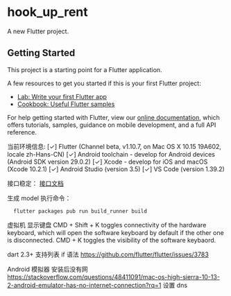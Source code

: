 # hook_up_rent

A new Flutter project.

## Getting Started

This project is a starting point for a Flutter application.

A few resources to get you started if this is your first Flutter project:

- [Lab: Write your first Flutter app](https://flutter.dev/docs/get-started/codelab)
- [Cookbook: Useful Flutter samples](https://flutter.dev/docs/cookbook)

For help getting started with Flutter, view our
[online documentation](https://flutter.dev/docs), which offers tutorials,
samples, guidance on mobile development, and a full API reference.

当前环境信息:
[✓] Flutter (Channel beta, v1.10.7, on Mac OS X 10.15 19A602, locale zh-Hans-CN)
[✓] Android toolchain - develop for Android devices (Android SDK version 29.0.2)
[✓] Xcode - develop for iOS and macOS (Xcode 10.2.1)
[✓] Android Studio (version 3.5)
[✓] VS Code (version 1.39.2)

接口稳定：
[接口文档](http://api-hookuprent-web.itheima.net/)

生成 model 执行命令：

```shell
  flutter packages pub run build_runner build
```

虚拟机 显示键盘 CMD + Shift + K toggles connectivity of the hardware keyboard, which will open the software keyboard by default if the other one is disconnected. CMD + K toggles the visibility of the software keybaord.

dart 2.3+ 支持列表 if 语法 https://github.com/flutter/flutter/issues/3783

Android 模拟器 安装后没有网 https://stackoverflow.com/questions/48411091/mac-os-high-sierra-10-13-2-android-emulator-has-no-internet-connection?rq=1 设置 dns
